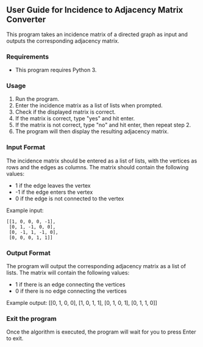 ## User Guide for Incidence to Adjacency Matrix Converter

This program takes an incidence matrix of a directed graph as input and outputs the corresponding adjacency matrix.

### Requirements

- This program requires Python 3.

### Usage

1. Run the program.
2. Enter the incidence matrix as a list of lists when prompted.
3. Check if the displayed matrix is correct.
4. If the matrix is correct, type "yes" and hit enter.
5. If the matrix is not correct, type "no" and hit enter, then repeat step 2.
6. The program will then display the resulting adjacency matrix.

### Input Format

The incidence matrix should be entered as a list of lists, with the vertices as rows and the edges as columns. The matrix should contain the following values:

- 1 if the edge leaves the vertex
- -1 if the edge enters the vertex
- 0 if the edge is not connected to the vertex

Example input:
```
[[1, 0, 0, 0, -1],
 [0, 1, -1, 0, 0],
 [0, -1, 1, -1, 0],
 [0, 0, 0, 1, 1]]
 ```

### Output Format

The program will output the corresponding adjacency matrix as a list of lists. The matrix will contain the following values:

- 1 if there is an edge connecting the vertices
- 0 if there is no edge connecting the vertices

Example output:
[[0, 1, 0, 0],
 [1, 0, 1, 1],
 [0, 1, 0, 1],
 [0, 1, 1, 0]]

### Exit the program

Once the algorithm is executed, the program will wait for you to press Enter to exit.
